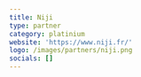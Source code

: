 ```yaml
---
title: Niji
type: partner
category: platinium
website: 'https://www.niji.fr/'
logo: /images/partners/niji.png
socials: []
---
```

